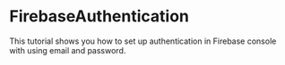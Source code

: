 # FirebaseAuthentication
This tutorial shows you how to set up authentication in Firebase console with using email and password. 
